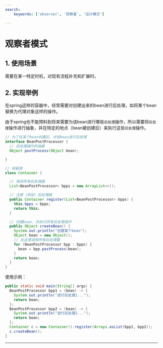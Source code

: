 ```yaml
---
search:
    keywords: ['observer', '观察者', '设计模式']

---
```


# 观察者模式

## 1. 使用场景
需要在某一特定时机，对现有流程补充和扩展时。

## 2. 实现举例
在spring这样的容器中，经常需要对创建出来的bean进行后处理，如将某个bean替换为代理对象这样的操作。

由于spring也不能预料到将来需要为该bean进行哪些`后处理`操作，所以需要将`后处理`操作进行抽象，并在特定的地点（bean被创建后）来执行这些`后处理`操作。

```java
// 为了在某个bean创建后，对该bean进行后处理
interface BeanPostProcessor {
  // 后处理操作的抽象
  Object postProcess(Object bean);

}

// 容器类
class Container {

  // 保存所有后处理器
  List<BeanPostProcessor> bpps = new ArrayList<>();

  // 注册（添加）后处理器
  public Container register(List<BeanPostProcessor> bpps) {
    this.bpps = bpps;
    return this;
  }

  // 创建bean，并执行所有后处理操作
  public Object createBean() {
    System.out.println("创建某个bean");
    Object bean = new Object();
    // 在这里调用所有后处理器
    for (BeanPostProcessor bpp : bpps) {
      bean = bpp.postProcess(bean);
    }
    return bean;
  }
}
```

使用示例：
```java
public static void main(String[] args) {
  BeanPostProcessor bpp1 = (bean) -> {
    System.out.println("进行后处理1...");
    return bean;
  };
  BeanPostProcessor bpp2 = (bean) -> {
    System.out.println("进行后处理2...");
    return bean;
  };
  Container c = new Container().register(Arrays.asList(bpp1, bpp2));
  c.createBean();
}
```

---

